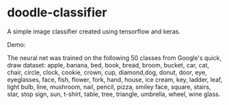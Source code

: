 # doodle-classifier
A simple image classifier created using tensorflow and keras.

Demo: 

The neural net was trained on the following 50 classes from Google's quick, draw dataset: 
apple, banana, bed, book, bread, broom, bucket, car, cat, chair, circle, clock, cookie, crown, cup, diamond,dog, donut, door, eye, eyeglasses, face, fish, flower, fork, hand, house, ice cream, key, ladder, leaf, light bulb, line, mushroom, nail, pencil, pizza, smiley face, square, stairs, star, stop sign, sun, t-shirt, table, tree, triangle, umbrella, wheel, wine glass.